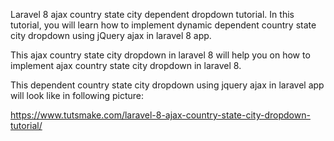 Laravel 8 ajax country state city dependent dropdown tutorial. In this tutorial, you will learn how to implement dynamic dependent country state city dropdown using jQuery ajax in laravel 8 app.

This ajax country state city dropdown in laravel 8 will help you on how to implement ajax country state city dropdown in laravel 8.

This dependent country state city dropdown using jquery ajax in laravel app will look like in following picture:



https://www.tutsmake.com/laravel-8-ajax-country-state-city-dropdown-tutorial/






